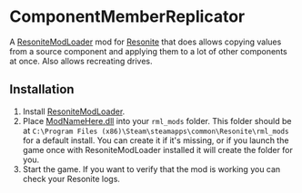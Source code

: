 # ComponentMemberReplicator

A [ResoniteModLoader](https://github.com/resonite-modding-group/ResoniteModLoader) mod for [Resonite](https://resonite.com/) that does allows copying values from a source component and applying them to a lot of other components at once. Also allows recreating drives.

## Installation
1. Install [ResoniteModLoader](https://github.com/resonite-modding-group/ResoniteModLoader).
2. Place [ModNameHere.dll]() into your `rml_mods` folder. This folder should be at `C:\Program Files (x86)\Steam\steamapps\common\Resonite\rml_mods` for a default install. You can create it if it's missing, or if you launch the game once with ResoniteModLoader installed it will create the folder for you.
3. Start the game. If you want to verify that the mod is working you can check your Resonite logs.
